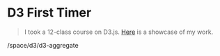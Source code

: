 # D3 First Timer

> I took a 12-class course on D3.js. [Here](https://timprodev.github.io/d3-first-timer/ "D3 Demo Page") is a showcase of my work.

/space/d3/d3-aggregate
